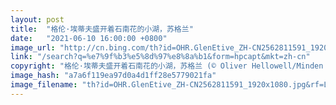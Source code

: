 ```yaml
---
layout: post
title:  "格伦·埃蒂夫盛开着石南花的小湖，苏格兰"
date:   "2021-06-10 16:00:00 +0800"
image_url: "http://cn.bing.com/th?id=OHR.GlenEtive_ZH-CN2562811591_1920x1080.jpg&rf=LaDigue_1920x1080.jpg&pid=hp"
link: "/search?q=%e7%9f%b3%e5%8d%97%e8%8a%b1&form=hpcapt&mkt=zh-cn"
copyright: "格伦·埃蒂夫盛开着石南花的小湖，苏格兰 (© Oliver Hellowell/Minden Pictures)"
image_hash: "a7a6f119ea97d0a4d1ff28e5779021fa"
image_filename: "th?id=OHR.GlenEtive_ZH-CN2562811591_1920x1080.jpg&rf=LaDigue_1920x1080.jpg&pid=hp"
---
```

